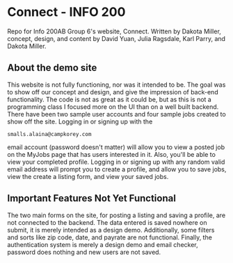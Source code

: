 # Connect - INFO 200
Repo for Info 200AB Group 6's website, Connect. Written by Dakota Miller, concept, design, and content by David Yuan, Julia Ragsdale, Karl Parry, and Dakota Miller.

## About the demo site
This website is not fully functioning, nor was it intended to be. The goal was to show off our concept and design, and give the impression of back-end functionality. The code is not as great as it could be, but as this is not a programming class I focused more on the UI than on a well built backend. There have been two sample user accounts and four sample jobs created to show off the site. Logging in or signing up with the 
```
smalls.alaina@campkorey.com
```
 email account (password doesn't matter) will allow you to view a posted job on the MyJobs page that has users interested in it. Also, you'll be able to view your completed profile. Logging in or signing up with any random valid email address will prompt you to create a profile, and allow you to save jobs, view the create a listing form, and view your saved jobs.  

## Important Features Not Yet Functional
The two main forms on the site, for posting a listing and saving a profile, are not connected to the backend. The data entered is saved nowhere on submit, it is merely intended as a design demo. Additionally, some filters and sorts like zip code, date, and payrate are not functional. Finally, the authentication system is merely a design demo and email checker, password does nothing and new users are not saved. 